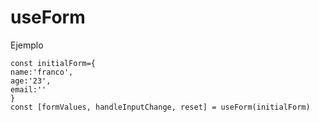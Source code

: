 # useForm

Ejemplo

```
const initialForm={
name:'franco',
age:'23',
email:''
}
const [formValues, handleInputChange, reset] = useForm(initialForm)
```
